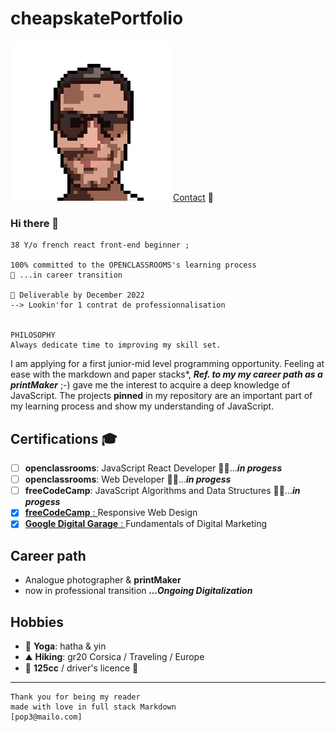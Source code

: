 # cheapskatePortfolio

![ID](./Picture/FOTO003.png "Portrait, pixelArt")
[Contact](https://github.com/git504/cheapskatePortfolio/blob/main/contact.md) 💬

### Hi there 👋

    38 Y/o french react front-end beginner ;

    100% committed to the OPENCLASSROOMS's learning process
    🌱 ...in career transition

    🚚 Deliverable by December 2022
    --> Lookin'for 1 contrat de professionnalisation


    PHILOSOPHY
    Always dedicate time to improving my skill set.

I am applying for a first junior-mid level programming opportunity.
Feeling at ease with the markdown and paper stacks\*,
**_Ref. to my my career path as a printMaker_** ;-)
gave me the interest to acquire a deep knowledge of JavaScript.
The projects **pinned** in my repository are an important part
of my learning process and show my understanding of JavaScript.

## Certifications 🎓

- [ ] **openclassrooms**: JavaScript React Developer 👨‍💻...**_in progess_**
- [ ] **openclassrooms**: Web Developer 👨‍💻...**_in progess_**
- [ ] **freeCodeCamp**: JavaScript Algorithms and Data Structures 👨‍💻...**_in progess_**
- [x] [**freeCodeCamp** : ](https://www.freecodecamp.org/certification/git504/responsive-web-design)Responsive Web Design
- [x] [**Google Digital Garage** : ](https://github.com/git504/git504/blob/main/Developer%20Certification/Google%20garage%20Marketing.pdf) Fundamentals of Digital Marketing

## Career path

- Analogue photographer & **printMaker**
- now in professional transition **_...Ongoing Digitalization_**

## Hobbies

- 🧘 **Yoga**: hatha & yin
- ⛰️ **Hiking**: gr20 Corsica / Traveling / Europe
- 🛵 **125cc** / driver's licence 🚗

---

    Thank you for being my reader
    made with love in full stack Markdown
    [pop3@mailo.com]
